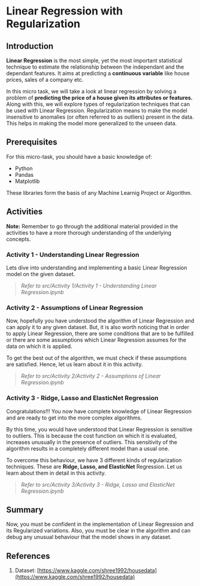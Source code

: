 # Linear Regression with Regularization

## Introduction

**Linear Regression** is the most simple, yet the most important statistical technique to estimate the relationship between the independant and the dependant features. It aims at predicting a **continuous variable** like house prices, sales of a company etc.<br>

In this micro task, we will take a look at linear regression by solving a problem of **predicting the price of a house given its attributes or features.** Along with this, we will explore types of regularization techniques that can be used with Linear Regression. Regularization means to make the model insensitive to anomalies (or often referred to as outliers) present in the data. This helps in making the model more generalized to the unseen data.

## Prerequisites

For this micro-task, you should have a basic knowledge of:
* Python
* Pandas
* Matplotlib

These libraries form the basis of any Machine Learnig Project or Algorithm.

## Activities

**Note:** Remember to go through the additional material provided in the activities to have a more thorough understanding of the underlying concepts.

### Activity 1 - Understanding Linear Regression

Lets dive into understanding and implementing a basic Linear Regression model on the given dataset. 

> *Refer to src/Activity 1/Activity 1 - Understanding Linear Regression.ipynb*

### Activity 2 - Assumptions of Linear Regression

Now, hopefully you have understood the algorithm of Linear Regression and can apply it to any given dataset. But, it is also worth noticing that in order to apply Linear Regression, there are some conditions that are to be fulfilled or there are some assumptions which Linear Regression assumes for the data on which it is applied.

To get the best out of the algorithm, we must check if these assumptions are satisfied. Hence, let us learn about it in this activity.

> *Refer to src/Activity 2/Activity 2 - Assumptions of Linear Regression.ipynb*

### Activity 3 - Ridge, Lasso and ElasticNet Regression

Congratulations!!! You now have complete knowledge of Linear Regression and are ready to get into the more complex algorithms.

By this time, you would have understood that Linear Regression is sensitive to outliers. This is because the cost function on which it is evaluated, increases unusually in the presence of outliers. This sensitivity of the algorithm results in a completely different model than a usual one.

To overcome this behaviour, we have 3 different kinds of regularization techniques. These are **Ridge, Lasso, and ElasticNet** Regression. Let us learn about them in detail in this activity.

> *Refer to src/Activity 3/Activity 3 - Ridge, Lasso and ElasticNet Regression.ipynb*

## Summary

Now, you must be confident in the implementation of Linear Regression and its Regularized variations. Also, you must be clear in the algorithm and can debug any unusual behaviour that the model shows in any dataset.

## References

1. Dataset: [https://www.kaggle.com/shree1992/housedata](https://www.kaggle.com/shree1992/housedata)